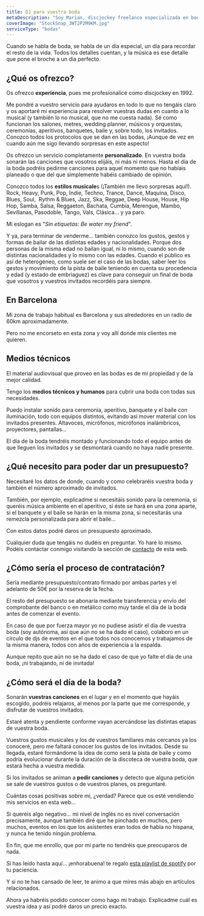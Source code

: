 ```yaml
---
title: DJ para vuestra boda
metaDescription: "Soy Marian, discjockey freelance especializada en bodas. Experiencia y profesionalidad. Servicio totalmente personalizado. Equipo audiovisual propio."
coverImage: "StockSnap_3WT2P2M9KM.jpg"
serviceType: "bodas"
---
```


Cuando se habla de boda, se habla de un día especial, un día para recordar el resto de la vida. Todos los detalles cuentan, y la música es ese detalle que pone el broche a un día perfecto.

## ¿Qué os ofrezco?
Os ofrezco **experiencia**, pues me profesionalicé como discjockey en 1992.

Me pondré a vuestro servicio para ayudaros en todo lo que no tengáis claro y os aportaré mi experiencia para resolver vuestras dudas en cuanto a lo musical (y también lo no musical, que no me cuesta nada).
Sé como funcionan los salones, metres, wedding planner, músicos y orquestas, ceremonias, aperitivos, banquetes, baile y, sobre todo, los invitados.
Conozco todos los protocolos que se dan en las bodas, ¡Aunque de vez en cuando aún me sigo llevando sorpresas en este aspecto!

Os ofrezco un servicio completamente **personalizado**. En vuestra boda sonarán las canciones que vosotros elijáis, ni más ni menos.
Hasta el día de la boda podréis pedirme canciones para aquel momento que no habíais planeado o que del que simplemente habéis cambiado de opinión.

Conozco todos los **estilos musicale**s (¡También me llevo sorpresas aquí!). Rock, Heavy, Punk, Pop, Indie, Techno, Trance, Dance, Maquina, Disco, Blues, Soul,  Rythm & Blues, Jazz, Ska, Reggae, Deep House, House, Hip Hop, Samba, Salsa, Reggaeton, Bachata, Cumbia, Merengue, Mambo, Sevillanas, Pasodoble, Tango, Vals, Clásica... y ya paro.

Mi eslogan es "_Sin etiquetas: Be water my friend_".

Y ya, para terminar de venderme... también conozco los gustos, gestos y formas de bailar de las distintas edades y nacionalidades.
Porque dos personas de la misma edad no bailan igual, ni lo mismo, cuando son de distintas nacionalidades y lo mismo con las edades.
Cuando el público es así de heterogéneo, como suele ser el caso de las bodas, saber leer los gestos y movimiento de la pista de baile teniendo en cuenta su procedencia y edad (y estado de embriaguez) es clave para conseguir un final de boda que vosotros y vuestros invitados recordéis para siempre.

## En Barcelona
Mi zona de trabajo habitual es Barcelona y sus alrededores en un radio de 60km aproximadamente.

Pero no me encorseto en esta zona y voy allí donde mis clientes me quieren.

## Medios técnicos
El material audiovisual que proveo en las bodas es de mi propiedad y de la mejor calidad.

Tengo los **medios técnicos y humanos** para cubrir una boda con todas sus necesidades.

Puedo instalar sonido para ceremonia, aperitivo, banquete y el baile con iluminación, todo con equipos distintos, evitando así mover material con los invitados presentes.
Altavoces, micrófonos, micrófonos inalámbricos, proyectores, pantallas...

El día de la boda tendréis montado y funcionando todo el equipo antes de que lleguen los invitados y se desmontará cuando no haya nadie presente. 

## ¿Qué necesito para poder dar un presupuesto?
Necesitaré los datos de donde, cuando y como celebraréis vuestra boda y también el número aproximado de invitados.

También, por ejemplo, explicadme si necesitáis sonido para la ceremonia, si queréis música ambiente en el aperitivo, si éste se hará en una zona aparte, si el banquete y el baile se harán en la misma zona, si necesitarás una remezcla personalizada para abrir el baile...

Con estos datos podré daros un presupuesto aproximado.

Cualquier duda que tengáis no dudéis en preguntar. Yo haré lo mismo.
Podéis contactar conmigo visitando la sección de [contacto](/contacto/) de esta web.

## ¿Cómo sería el proceso de contratación?
Sería mediante presupuesto/contrato firmado por ambas partes y el adelanto de 50€ por la reserva de la fecha.

El resto del presupuesto se abonaría mediante transferencia y envío del comprobante del banco o en metálico como muy tarde el día de la boda antes de comenzar el evento.

En caso de que por fuerza mayor yo no pudiese asistir el día de vuestra boda (soy autónoma, así que aún no se ha dado el caso), colaboro en un círculo de djs de eventos en el que todos nos conocemos y trabajamos de la misma manera, todos con años de experiencia a la espalda.

Aunque repito que aún no se ha dado el caso de que yo falte el día de una boda, ¡ni trabajando, ni de invitada!

## ¿Cómo será el día de la boda?
Sonarán **vuestras canciones** en el lugar y en el momento que hayáis escogido, podréis relajaros, al menos por la parte que me corresponde, y disfrutar de vuestros invitados.

Estaré atenta y pendiente conforme vayan acercándose las distintas etapas de vuestra boda.

Vuestros gustos musicales y los de vuestros familiares más cercanos ya los conoceré, pero me faltará conocer los gustos de los invitados.
Desde su llegada, estaré formándome la idea de como será la pista de baile y como podría evolucionar durante la duración de la discoteca de vuestra boda, que estará hecha a vuestra medida.

Si los invitados se animan a **pedir canciones** y detecto que alguna petición se sale de vuestros gustos o de vuestros planes, os preguntaré.


Cuántas cosas positivas sobre mi, ¿verdad? Parece que os esté vendiendo mis servicios en esta web...

Si queréis algo negativo... mi nivel de inglés no es nivel conversación precisamente, aunque también diré que he pinchado en muchos, pero muchos, eventos en los que los asistentes eran todos de habla no hispana, y nunca he tenido ningún problema.

En fin, que me enrollo, que por mi parte no tendréis que preocuparos de nada.

Si has leído hasta aquí... ¡enhorabuena! te regalo [esta playlist de spotify](https://open.spotify.com/user/djmarian/playlist/6KkWajA2kGLFSEfRXHmF7H) por tu paciencia.

Y si no te has cansado de leer, te animo a que mires más abajo en artículos relacionados.

Ahora ya habréis podido conocer como hago mi trabajo.
Explicadme cuál es vuestra idea y así podré daros un precio exacto.

